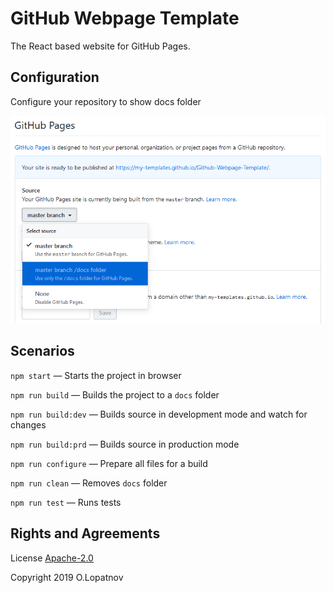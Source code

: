 # GitHub Webpage Template

The React based website for GitHub Pages.

## Configuration

Configure your repository to show docs folder

![GitHub Pages Configuration][githubpagesconfig]

## Scenarios

`npm start` — Starts the project in browser

`npm run build` — Builds the project to a `docs` folder

`npm run build:dev` — Builds source in development mode and watch for changes

`npm run build:prd` — Builds source in production mode

`npm run configure` — Prepare all files for a build

`npm run clean` — Removes `docs` folder

`npm run test` — Runs tests

## Rights and Agreements

License [Apache-2.0][license]

Copyright 2019 O.Lopatnov

[license]: https://github.com/My-Templates/Github-React-Webpage/blob/master/LICENSE
[githubpagesconfig]: ./images/GitHubPagesConfig.png
